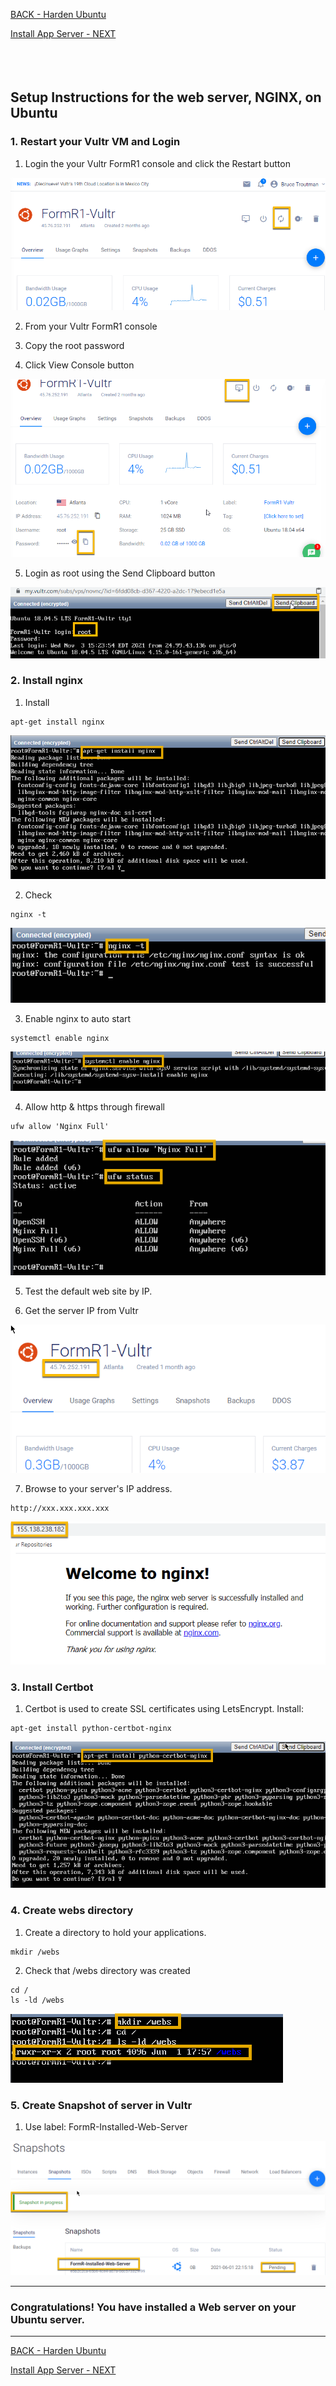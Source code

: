 <!-- ------------------------------------------------------------------------- -->

<div class="page-back">

[BACK - Harden Ubuntu     ](/Setup/fr0302_Setup-Hardening-Ubuntu.md)
</div><div class="page-next">

[Install App Server - NEXT](/Setup/fr0304_Setup-App-Server-Ubuntu.md)
</div><div style="margin-top:35px">&nbsp;</div>

<!-- ------------------------------------------------------------------------- -->

## Setup Instructions for the web server, NGINX, on Ubuntu

 ### 1. Restart your Vultr VM and Login

 1. Login the your Vultr FormR1 console and click the Restart button

![Restart VM](./images/fr0300-01_restart-vm.png "Restart VM")

 2. From your Vultr FormR1 console
 
 3. Copy the root password
 
 4. Click View Console button
 
![Restart VM](./images/fr0300-01_restart-vm1.png "Restart VM")

5. Login as root using the Send Clipboard button

![Restart VM](./images/fr0300-01_restart-vm2.png "Restart VM")

### 2. Install nginx

1. Install

```
apt-get install nginx
```

![Install NGINX](./images/fr0303-01_Ubuntu-install-nginx.png "Install NGINX")

2. Check
```
nginx -t
```

![Check NGINX](./images/fr0303-02_Ubuntu-check-nginx.png "Check NGINX")

3. Enable nginx to auto start

```
systemctl enable nginx
```

![Enable NGINX](./images/fr0303-03_Ubuntu-enable-nginx.png "Enable NGINX")

4. Allow http & https through firewall
```
ufw allow 'Nginx Full'
```

![Allow NGINX Ports](./images/fr0303-04_Ubuntu-allow-nginx-ports.png "Allow NGINX Ports")

5. Test the default web site by IP. 

6. Get the server IP from Vultr

![Get IP Address](./images/fr0303-05_Ubuntu-get-ip-address.png "Get IP Address")

7. Browse to your server's IP address.

```
http://xxx.xxx.xxx.xxx
```

![Test Web Site](./images/fr0303-05_Ubuntu-test-web-site.png "Test Web Site")

### 3. Install Certbot

1. Certbot is used to create SSL certificates using LetsEncrypt. Install:

```
apt-get install python-certbot-nginx
```

![Install Certbot](./images/fr0303-06_Ubuntu-install-certbot.png "Install Certbot")

### 4. Create webs directory

1. Create a directory to hold your applications.

```
mkdir /webs
```

2. Check that /webs directory was created

```
cd /
ls -ld /webs
```

![Create Webs Directory](./images/fr0303-07_Ubuntu-create-webs-directory.png "Create Webs Directory")

### 5. Create Snapshot of server in Vultr

1. Use label: FormR-Installed-Web-Server

![Take Snapshot](./images/fr0303-08_Ubuntu-take-snapshot.png "Take Snapshot")

----
### Congratulations! You have installed a Web server on your Ubuntu server.
----

<!-- ------------------------------------------------------------------------- -->

<div class="page-back">

[BACK - Harden Ubuntu     ](/Setup/fr0302_Setup-Hardening-Ubuntu.md)
</div><div class="page-next">

[Install App Server - NEXT](/Setup/fr0304_Setup-App-Server-Ubuntu.md)
</div>

<!-- ------------------------------------------------------------------------- -->

